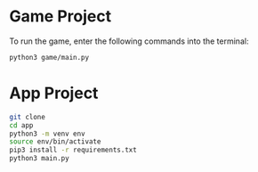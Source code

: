 # Game Project

To run the game, enter the following commands into the terminal:

```sh
python3 game/main.py
```

# App Project

```sh
git clone
cd app
python3 -m venv env
source env/bin/activate
pip3 install -r requirements.txt
python3 main.py
```
